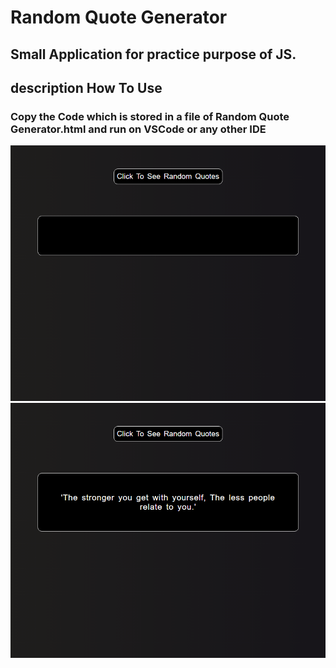 # Random Quote Generator

## Small Application for practice purpose of JS.

## description How To Use

###  Copy the Code which is stored in a file of Random Quote Generator.html and run on VSCode or any other IDE

![](img/SS.png)
![](img/SS1.png)
